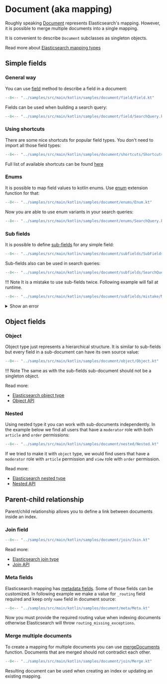 # Document (aka mapping)

Roughly speaking [Document](https://anti-social.github.io/elasticmagic-kt/api/latest/elasticmagic/dev.evo.elasticmagic.doc/-document/index.html)
represents Elasticsearch's mapping. However, it is possible to merge multiple documents into 
a single mapping.

It is convenient to describe `Document` subclasses as singleton objects.

Read more about 
[Elasticsearch mapping types](https://www.elastic.co/guide/en/elasticsearch/reference/current/mapping-types.html)

## Simple fields

### General way

You can use [field](https://anti-social.github.io/elasticmagic-kt/api/latest/elasticmagic/dev.evo.elasticmagic.doc/-field-set/field.html)
method to describe a field in a document:

```kotlin
--8<-- "../samples/src/main/kotlin/samples/document/field/Field.kt"
```

Fields can be used when building a search query:

```kotlin
--8<-- "../samples/src/main/kotlin/samples/document/field/SearchQuery.kt"
```

### Using shortcuts

There are some nice shortcuts for popular field types. 
You don't need to import all those field types:

```kotlin
--8<-- "../samples/src/main/kotlin/samples/document/shortcuts/Shortcuts.kt"
```

Full list of available shortcuts can be found
[here](https://anti-social.github.io/elasticmagic-kt/api/latest/elasticmagic/dev.evo.elasticmagic.doc/-base-document/index.html)

### Enums

It is possible to map field values to kotlin enums.
Use [enum](https://anti-social.github.io/elasticmagic-kt/api/latest/elasticmagic/dev.evo.elasticmagic.doc/enum.html)
extension function for that:

```kotlin
--8<-- "../samples/src/main/kotlin/samples/document/enums/Enum.kt"
```

Now you are able to use enum variants in your search queries:

```kotlin
--8<-- "../samples/src/main/kotlin/samples/document/enums/SearchQuery.kt"
```

### Sub fields

It is possible to define [sub-fields](https://anti-social.github.io/elasticmagic-kt/api/latest/elasticmagic/dev.evo.elasticmagic.doc/-sub-fields/index.html)
for any simple field:

```kotlin
--8<-- "../samples/src/main/kotlin/samples/document/subfields/SubFields.kt"
```

Sub-fields also can be used in search queries:

```kotlin
--8<-- "../samples/src/main/kotlin/samples/document/subfields/SearchQuery.kt"
```

!!! Note
    It is a mistake to use sub-fields twice. Following example will fail at runtime.

```kotlin
--8<-- "../samples/src/main/kotlin/samples/document/subfields/mistake/Mistake.kt"
```

<details>
  <summary>Show an error</summary>
  
```
Exception in thread "main" java.lang.ExceptionInInitializerError
        at samples.document.subfields.mistake.MistakeKt.main(Mistake.kt:17)
        at samples.document.subfields.mistake.MistakeKt.main(Mistake.kt)
Caused by: java.lang.IllegalStateException: Field [description] has already been initialized as [about]
        at dev.evo.elasticmagic.SubFields$UnboundSubFields.provideDelegate(Document.kt:363)
        at samples.document.subfields.mistake.UserDoc.<clinit>(Mistake.kt:13)
        ... 2 more
```
</details>

## Object fields

### Object

Object type just represents a hierarchical structure. It is similar to sub-fields but every field
in a sub-document can have its own source value:

```kotlin
--8<-- "../samples/src/main/kotlin/samples/document/object/Object.kt"
```

!!! Note
    The same as with the sub-fields sub-document should not be a singleton object. 

Read more:

  * [Elasticsearch object type](https://www.elastic.co/guide/en/elasticsearch/reference/current/object.html)
  * [Object API](https://anti-social.github.io/elasticmagic-kt/api/latest/elasticmagic/dev.evo.elasticmagic.doc/-base-document/obj.html)

### Nested

Using nested type it you can work with sub-documents independently. 
In the example below we find all users that have a `moderator` role with both 
`article` and `order` permissions:

```kotlin
--8<-- "../samples/src/main/kotlin/samples/document/nested/Nested.kt"
```

If we tried to make it with `object` type, we would find users that have 
a `moderator` role with `article` permission and `view` role with `order` permission.

Read more:
  
  * [Elasticsearch nested type](https://www.elastic.co/guide/en/elasticsearch/reference/current/nested.html)
  * [Nested API](https://anti-social.github.io/elasticmagic-kt/api/latest/elasticmagic/dev.evo.elasticmagic.doc/-base-document/nested.html)

## Parent-child relationship

Parent/child relationship allows you to define a link between documents inside an index.

### Join field

```kotlin
--8<-- "../samples/src/main/kotlin/samples/document/join/Join.kt"
```

Read more:
  
  * [Elasticsearch join type](https://www.elastic.co/guide/en/elasticsearch/reference/current/parent-join.html)
  * [Join API](https://anti-social.github.io/elasticmagic-kt/api/latest/elasticmagic/dev.evo.elasticmagic.doc/-field-set/join.html)

### Meta fields

Elasticsearch mapping has [metadata fields](https://www.elastic.co/guide/en/elasticsearch/reference/current/mapping-fields.html).
Some of those fields can be customized. In following example we make a value for `_routing`
field required and keep only `name` field in document source:

```kotlin
--8<-- "../samples/src/main/kotlin/samples/document/meta/Meta.kt"
```

Now you must provide the required routing value when indexing documents otherwise Elasticsearch
will throw `routing_missing_exceptions`.

### Merge multiple documents

To create a mapping for multiple documents you can use
[mergeDocuments](https://anti-social.github.io/elasticmagic-kt/api/latest/elasticmagic/dev.evo.elasticmagic.doc/merge-documents.html)
function. Documents that are merged should not contradict each other.

```kotlin
--8<-- "../samples/src/main/kotlin/samples/document/join/Merge.kt"
```

Resulting document can be used when creating an index or updating an existing mapping. 

